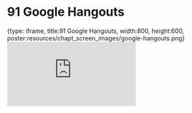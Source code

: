 # 91 Google Hangouts
 
{type: iframe, title:91 Google Hangouts, width:800, height:600, poster:resources/chapt_screen_images/google-hangouts.png}
![](https://datatrail-jhu.github.io/DataTrail/no_toc/google-hangouts.html)
 

 
